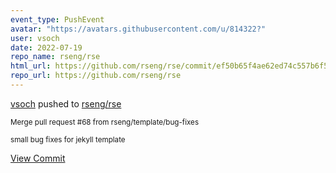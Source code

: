 ```yaml
---
event_type: PushEvent
avatar: "https://avatars.githubusercontent.com/u/814322?"
user: vsoch
date: 2022-07-19
repo_name: rseng/rse
html_url: https://github.com/rseng/rse/commit/ef50b65f4ae62ed74c557b6f572cd3c4643f70f7
repo_url: https://github.com/rseng/rse
---
```


<a href='https://github.com/vsoch' target='_blank'>vsoch</a> pushed to <a href='https://github.com/rseng/rse' target='_blank'>rseng/rse</a>

<small>Merge pull request #68 from rseng/template/bug-fixes

small bug fixes for jekyll template</small>

<a href='https://github.com/rseng/rse/commit/ef50b65f4ae62ed74c557b6f572cd3c4643f70f7' target='_blank'>View Commit</a>